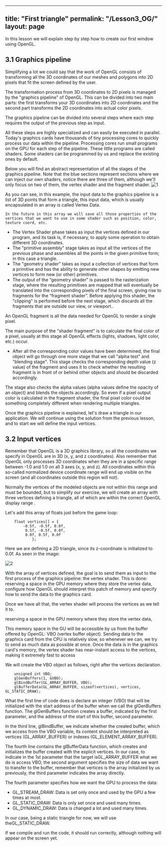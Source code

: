   ---
title: "First triangle"
permalink: "/Lesson3_OG/"
layout: page
---
In this lesson we will explain step by step how to create our first window using OpenGL.

## 3.1 Graphics pipeline

Simplifying a lot we could say that the work of OpenGL consists of transforming all the 3D coordinates of our meshes and polygons into 2D pixels that fit the screen defined by the user.

The transformation process from 3D coordinates to 2D pixels is managed by the "graphics pipeline" of OpenGL. This can be divided into two main parts:
the first transforms your 3D coordinates into 2D coordinates
and the second part transforms the 2D coordinates into actual color pixels.

The graphics pipeline can be divided into several steps where each step requires the output of the previous step as input.

All these steps are highly specialized and can easily be executed in parallel. Today's graphics cards have thousands of tiny processing cores to quickly process our data within the pipeline. Processing cores run small programs on the GPU for each step of the pipeline. These little programs are called shaders. Some shaders can be programmed by us and replace the existing ones by default.

Below you will find an abstract representation of all the stages of the graphics pipeline. Note that the blue sections represent sections where we can inject our own shaders, notice there are three of them, although we'll only focus on two of them, the vertex shader and the fragment shader.
![1](https://github.com/esterUOC/esterUOC.github.io/assets/128288660/10f35a1e-e882-4ce5-8320-19bc4fbcdaa7)


As you can see, in this example, the input data to the graphics pipeline is a list of 3D points that form a triangle, this input data, which is usually encapsulated in an array is called Vertex Data.

	In the future in this array we will save all those properties of the vertices that we want to use in some shader such as position, color, texture coord, etc.

- The Vertex Shader phase takes as input the vertices defined in our program, and its task is, if necessary, to apply some operation to obtain different 3D coordinates.
- The "primitive assembly" stage takes as input all the vertices of the previous phase and assembles all the points in the given primitive form; in this case a triangle.
- The "geometry shader" takes as input a collection of vertices that form a primitive and has the ability to generate other shapes by emitting new vertices to form new (or other) primitives.
- The output of the “geometry shader” is passed to the rasterization stage, where the resulting primitives are mapped that will eventually be translated into the corresponding pixels of the final screen, giving rise to fragments for the “fragment shader”. Before applying this shader, the "clipping" is performed before the next stage, which discards all the fragments that are outside our view, or viewport..

An OpenGL fragment is all the data needed for OpenGL to render a single pixel.

The main purpose of the "shader fragment" is to calculate the final color of a pixel, usually at this stage all OpenGL effects (lights, shadows, light color, etc.) occur.
- After all the corresponding color values ​​have been determined, the final object will go through one more stage that we call "alpha test" and "blending stage". This stage checks the corresponding depth value (z value) of the fragment and uses it to check whether the resulting fragment is in front of or behind other objects and should be discarded accordingly.

The stage also checks the alpha values ​​(alpha values ​​define the opacity of an object) and blends the objects accordingly. So even if a pixel output color is calculated in the fragment shader, the final pixel color could be something completely different when rendering multiple triangles.

Once the graphics pipeline is explained, let's draw a triangle in our application. We will continue using the solution from the previous lesson, and to start we will define the input vertices.

## 3.2 Input vertices
Remember that OpenGL is a 3D graphics library, so all the coordinates we specify in OpenGL are in 3D (x, y, and z coordinates).
Also remember that OpenGL only processes 3D coordinates when they are in a specific range between -1.0 and 1.0 on all 3 axes (x, y, and z). All coordinates within this so-called normalized device coordinate range will end up visible on the screen (and all coordinates outside this region will not).

Normally the vertices of the modeled objects are not within this range and must be bounded, but to simplify our exercise, we will create an array with three vertices defining a triangle, all of which are within the correct OpenGL display range .

Let's add this array of floats just before the game loop:
```
	float vertices[] = {
		-0.5f, -0.5f, 0.0f,
		 0.5f, -0.5f, 0.0f,
		 0.0f, 0.5f, 0.0f
			};
```
Here we are defining a 2D triangle, since its z-coordinate is initialized to 0.0f. As seen in the image:

![2](https://github.com/esterUOC/esterUOC.github.io/assets/128288660/cd409796-edc8-4bf6-b2f8-11b1c0d72d0e)


With the array of vertices defined, the goal is to send them as input to the first process of the graphics pipeline: the vertex shader. This is done:
reserving a space in the GPU memory where they store the vertex data,
configure how OpenGL should interpret this patch of memory
 and specify how to send the data to the graphics card.

Once we have all that, the vertex shader will process the vertices as we tell it to.



reserving a space in the GPU memory where they store the vertex data,

This memory space in the GU will be accessible by us from the buffer offered by OpenGL: VBO (vertex buffer object). Sending data to the graphics card from the CPU is relatively slow, so whenever we can, we try to send as much data as possible at once. Once the data is in the graphics card's memory, the vertex shader has near-instant access to the vertices, making it extremely fast to access

We will create the VBO object as follows, right after the vertices declaration.
```
	unsigned int VBO;
	glGenBuffers(1, &VBO);
	glBindBuffer(GL_ARRAY_BUFFER, VBO);
	glBufferData(GL_ARRAY_BUFFER, sizeof(vertices), vertices, GL_STATIC_DRAW);
```
What the first line of code does is declare an integer (VBO) that will be initialized with the start address of the buffer when we call the glGenBuffers function. The glGenBuffers function creates a buffer, indicated by the first parameter, and the address of the start of this buffer, second parameter.

In the third line, glBindBuffer, we indicate whether the created buffer, which we access from the VBO variable, its content should be interpreted as vertices (GL_ARRAY_BUFFER) or indexes (GL_ELEMENT_ARRAY_BUFFER).

The fourth line contains the glBufferData function, which creates and initializes the buffer created with the explicit vertices. In our case, to indicate in the 1st parameter that the target isGL_ARRAY_BUFFER what we do is access VBO, the second argument specifies the size of data we want to transfer to the buffer, remember that vertices is the array initialized by us previously, the third parameter indicates the array directly.

The fourth parameter specifies how we want the GPU to process the data:
- GL_STREAM_DRAW: Data is set only once and used by the GPU a few times at most.
- GL_STATIC_DRAW: Data is only set once and used many times.
- GL_DYNAMIC_DRAW: Data is changed a lot and used many times.

In our case, being a static triangle for now, we will use theGL_STATIC_DRAW. 

If we compile and run the code, it should run correctly, although nothing will appear on the screen yet.

